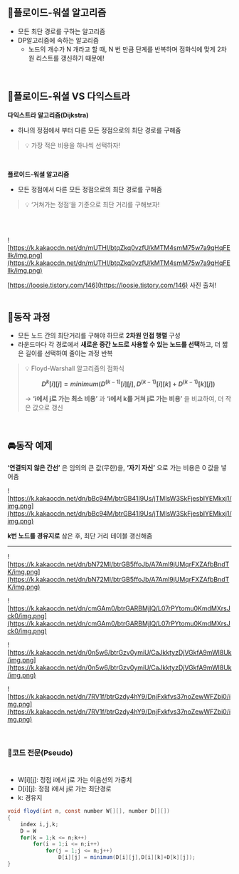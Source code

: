 
  

## 📌플로이드-워셜 알고리즘

- 모든 최단 경로를 구하는 알고리즘
- DP알고리즘에 속하는 알고리즘
    - 노드의 개수가 N 개라고 할 때, N 번 만큼 단계를 반복하며 점화식에 맞게 2차원 리스트를 갱신하기 때문에!   
       
<br/>

## 📌플로이드-워셜 VS 다익스트라


**다익스트라 알고리즘(Dijkstra)**

- 하나의 정점에서 부터 다른 모든 정점으로의 최단 경로를 구해줌

<aside>

>💡 가장 적은 비용을 하나씩 선택하자!
    
  <br/>

</aside>

**플로이드-워셜 알고리즘**

- 모든 정점에서 다른 모든 정점으로의 최단 경로를 구해줌

<aside>

>💡 ‘거쳐가는 정점’을 기준으로 최단 거리를 구해보자!

</aside>
<br/>
<br/>

![https://k.kakaocdn.net/dn/mUTHI/btqZkq0vzfU/kMTM4smM75w7a9qHqFEllk/img.png](https://k.kakaocdn.net/dn/mUTHI/btqZkq0vzfU/kMTM4smM75w7a9qHqFEllk/img.png)

[https://loosie.tistory.com/146](https://loosie.tistory.com/146) 사진 출처!
<br/>
<br/>

## 🚗동작 과정



- 모든 노드 간의 최단거리를 구해야 하므로 **2차원 인접 행렬** 구성
- 라운드마다 각 경로에서 **새로운 중간 노드로 사용할 수 있는 노드를 선택**하고, 더 짧은 길이를 선택하여 줄이는 과정 반복

<aside>

>💡 Floyd-Warshall 알고리즘의 점화식
>
> **$$
>D^{k}[i][j]=minimum(D^{(k-1)}[i][j],D^{(k-1)}[i][k]+D^{(k-1)}[k][j])
>$$**
>
> → **‘i에서 j로 가는 최소 비용’** 과 **‘i에서 k를 거쳐 j로 가는 비용’** 을 비교하여, 더 작은 값으로 갱신

</aside>
<br/>

## 🚘동작 예제


**‘연결되지 않은 간선’** 은 임의의 큰 값(무한)을, **‘자기 자신’** 으로 가는 비용은 0 값을 넣어줌



![https://k.kakaocdn.net/dn/bBc94M/btrGB41I9Us/jTMIsW3SkFjesbIYEMkxj1/img.png](https://k.kakaocdn.net/dn/bBc94M/btrGB41I9Us/jTMIsW3SkFjesbIYEMkxj1/img.png)

**k번 노드를 경유지로** 삼은 후, 최단 거리 테이블 갱신해줌

---

![https://k.kakaocdn.net/dn/bN72MI/btrGB5ffoJb/A7Aml9jUMqrFXZAfbBndTK/img.png](https://k.kakaocdn.net/dn/bN72MI/btrGB5ffoJb/A7Aml9jUMqrFXZAfbBndTK/img.png)

![https://k.kakaocdn.net/dn/cmGAm0/btrGARBMjIQ/L07rPYtomu0KmdMXrsJck0/img.png](https://k.kakaocdn.net/dn/cmGAm0/btrGARBMjIQ/L07rPYtomu0KmdMXrsJck0/img.png)

![https://k.kakaocdn.net/dn/0n5w6/btrGzv0ymiU/CaJkktyzDjVGkfA9mWl8Uk/img.png](https://k.kakaocdn.net/dn/0n5w6/btrGzv0ymiU/CaJkktyzDjVGkfA9mWl8Uk/img.png)

![https://k.kakaocdn.net/dn/7RV1f/btrGzdy4hY9/DnjFxkfvs37noZewWFZbi0/img.png](https://k.kakaocdn.net/dn/7RV1f/btrGzdy4hY9/DnjFxkfvs37noZewWFZbi0/img.png)

<br/>

### 📝코드 전문(Pseudo)

  
  #

- W[i][j]: 정점 i에서 j로 가는 이음선의 가중치
- D[i][j]: 정점 i에서 j로 가는 최단경로
- k: 경유지

```java
void floyd(int n, const number W[][], number D[][])
{
	index i,j,k;
	D = W
	for(k = 1;k <= n;k++)
		for(i = 1;i <= n;i++)
			for(j = 1;j <= n;j++)
				D[i][j] = minimum(D[i][j],D[i][k]+D[k][j]);
}
```
